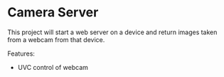 # Camera Server
This project will start a web server on a device and return images taken from a webcam from that device.

Features:
- UVC control of webcam